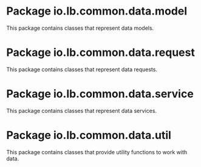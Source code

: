 # Package io.lb.common.data.model
This package contains classes that represent data models.

# Package io.lb.common.data.request
This package contains classes that represent data requests.

# Package io.lb.common.data.service
This package contains classes that represent data services.

# Package io.lb.common.data.util
This package contains classes that provide utility functions to work with data.
